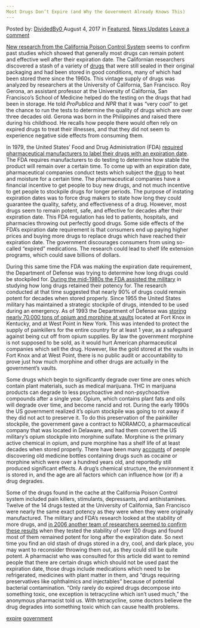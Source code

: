 ```yaml
---
Most Drugs Don’t Expire (and Why the Government Already Knows This)
---
```

<article class="post-listing post-21735 post type-post status-publish format-standard has-post-thumbnail hentry  tag-expire tag-government">
<div class="post-inner">
    <span>Posted by: <a href="https://www.deepdotweb.com/author/dividedby0/" title="">DividedBy0 </a></span>
<span>August 4, 2017</span>
<span>in <a href="https://www.deepdotweb.com/category/deepdot-news/" rel="category tag">Featured</a>, <a href="https://www.deepdotweb.com/category/news-updates/" rel="category tag">News Updates</a></span>
<span><a href="https://www.deepdotweb.com/2017/08/04/drugs-dont-expire-government-already-knows/#respond">Leave a comment</a></span>
</p>
<div class="clear"></div>
    
<p><a href="https://www.propublica.org/article/the-myth-of-drug-expiration-dates">New research from the California Poison Control System</a> seems to confirm past studies which showed that generally most drugs can remain potent and effective well after their expiration date. The Californian researchers discovered a stash of a variety of <a href="https://www.deepdotweb.com/tag/drugs/">drugs</a> that were still sealed in their original packaging and had been stored in good conditions, many of which had been stored there since the 1960s. This vintage supply of drugs was analyzed by researchers at the University of California, San Francisco. Roy Gerona, an assistant professor at the University of California, San Francisco’s School of Medicine helped do the testing on the drugs that had been in storage. He told <em>ProPublica</em> and <em>NPR</em> that it was “very cool” to get the chance to run the tests to determine the quality of drugs which are over three decades old. Gerona was born in the Philippines and raised there during his childhood. He recalls how people there would often rely on expired drugs to treat their illnesses, and that they did not seem to experience negative side effects from consuming them.</p>
<p>In 1979, the United States’ Food and Drug Administration (FDA) <a href="https://www.floridahospital.com/blog/drug-expiration-dates-do-they-mean-anything">required pharmaceutical manufacturers to label their drugs with an expiration date</a>. The FDA requires manufacturers to do testing to determine how stable the product will remain over a certain time. To come up with an expiration date, pharmaceutical companies conduct tests which subject the <a href="https://www.deepdotweb.com/tag/drug/">drug</a> to heat and moisture for a certain time. The pharmaceutical companies have a financial incentive to get people to buy new drugs, and not much incentive to get people to stockpile drugs for longer periods. The purpose of instating expiration dates was to force drug makers to state how long they could guarantee the quality, safety, and effectiveness of a drug. However, most drugs seem to remain potent, safe, and effective for decades after their expiration date. This FDA regulation has led to patients, hospitals, and pharmacies throwing out perfectly good drugs. Some side effects of the FDA’s expiration date requirement is that consumers end up paying higher prices and buying more drugs to replace drugs which have reached their expiration date. The government discourages consumers from using so-called “expired” medications. The research could lead to shelf life extension programs, which could save billions of dollars.</p>
<p>During this same time the FDA was making the expiration date requirement, the Department of Defense was trying to determine how long drugs could be stockpiled for. <a href="http://www.usmedicine.com/agencies/department-of-defense-dod/dodfda-program-seeks-to-extend-lives-of-expired-medications/">During the mid-1980s the FDA assisted the military</a> in studying how long drugs retained their potency for. The research conducted at that time suggested that nearly 90% of drugs could remain potent for decades when stored properly. Since 1955 the United States military has maintained a strategic stockpile of drugs, intended to be used during an emergency. As of 1993 the Department of Defense was <a href="http://community.seattletimes.nwsource.com/archive/?date=19930916&amp;slug=1721425">storing nearly 70,000 tons of opium and morphine at vaults</a> located at Fort Knox in Kentucky, and at West Point in New York. This was intended to protect the supply of painkillers for the entire country for at least 1 year, as a safeguard against being cut off from opium supplies. By law the government morphine is not supposed to be sold, as it would hurt American pharmaceutical companies which sell the drug. However, like the gold stored at the vaults in Fort Knox and at West Point, there is no public audit or accountability to prove just how much morphine and other drugs are actually in the government’s vaults.</p>
<p>Some drugs which begin to significantly degrade over time are ones which contain plant materials, such as medical marijuana. THC in marijuana products can degrade to less psychoactive and non-psychoactive compounds after a single year. Opium, which contains plant fats and oils will degrade over time, and become rancid and rot. During the early 1990s the US government realized it’s opium stockpile was going to rot away if they did not act to preserve it. To do this preservation of the painkiller stockpile, the government gave a contract to NORAMCO, a pharmaceutical company that was located in Delaware, and had them convert the US military’s opium stockpile into morphine sulfate. Morphine is the primary active chemical in opium, and pure morphine has a shelf life of at least decades when stored properly. There have been many <a href="https://www.erowid.org/ask/ask.php?ID=2883">accounts</a> of people discovering old medicine bottles containing drugs such as cocaine or morphine which were over a hundred years old, and reportedly still produced significant effects. A drug’s chemical structure, the environment it is stored in, and the age are all factors which can influence how (or if) a drug degrades.</p>
<p>Some of the drugs found in the cache at the California Poison Control system included pain killers, stimulants, depressants, and antihistamines. Twelve of the 14 drugs tested at the University of California, San Francisco were nearly the same exact potency as they were when they were originally manufactured. The military and FDA’s research looked at the stability of more drugs, and <a href="https://www.documentcloud.org/documents/3525372-Stability-Profiles-of-Expired-Drugs.html">in 2006 another team of researchers seemed to confirm these results</a> when they tested the stability of over 120 drugs and found most of them remained potent for long after the expiration date. So next time you find an old stash of drugs stored in a dry, cool, and dark place, you may want to reconsider throwing them out, as they could still be quite potent. A pharmacist who was consulted for this article did want to remind people that there are certain drugs which should not be used past the expiration date, those drugs include medications which need to be refrigerated, medicines with plant matter in them, and “drugs requiring preservatives like ophthalmics and injectables” because of potential bacterial contamination. “Only rarely do expired drugs decompose into something toxic, one exception is tetracycline which isn&#8217;t used much,” the anonymous pharmacist told us. With tetracycline, some doctors believe the drug degrades into something toxic which can cause health problems.</p>
</div>
 <a href="https://www.deepdotweb.com/tag/expire/" rel="tag">expire</a> <a href="https://www.deepdotweb.com/tag/government/" rel="tag">government</a></span> <span style="display:none" class="updated">2017-08-04</span>
<div style="display:none" class="vcard author" itemprop="author" itemscope itemtype="http://schema.org/Person"><strong class="fn" itemprop="name"><a href="https://www.deepdotweb.com/author/dividedby0/" title="Posts by DividedBy0" rel="author">DividedBy0</a></strong></div>
    
